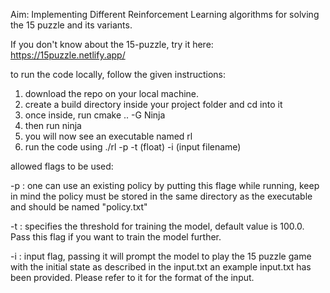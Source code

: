 Aim: Implementing Different Reinforcement Learning algorithms for solving the 15 puzzle and its variants.

If you don't know about the 15-puzzle, try it here: https://15puzzle.netlify.app/

to run the code locally, follow the given instructions: 

1) download the repo on your local machine. 
2) create a build directory inside your project folder and cd into it
3) once inside, run cmake .. -G Ninja
4) then run ninja
5) you will now see an executable named rl
6) run the code using ./rl -p -t (float) -i (input filename)

allowed flags to be used:

-p : one can use an existing policy by putting this flage while running, 
     keep in mind the policy must be stored in the same directory as the executable and should be named "policy.txt"
     
-t : specifies the threshold for training the model, default value is 100.0. Pass this flag if you want to train the model further.

-i : input flag, passing it will prompt the model to play the 15 puzzle game with the initial state as described in the input.txt
     an example input.txt has been provided. Please refer to it for the format of the input.


